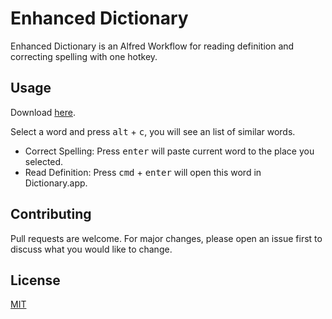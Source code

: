 # Enhanced Dictionary
Enhanced Dictionary is an Alfred Workflow for reading definition and correcting spelling with one hotkey.

## Usage
Download [here](https://raw.githubusercontent.com/willbchang/alfred-enhanced-dictionary/master/Enhanced%20Dictionary.alfredworkflow).

Select a word and press <kbd>alt</kbd> + <kbd>c</kbd>, you will see an list of similar words.
- Correct Spelling: Press <kbd>enter</kbd> will paste current word to the place you selected.
- Read Definition: Press <kbd>cmd</kbd> + <kbd>enter</kbd> will open this word in Dictionary.app.

## Contributing
Pull requests are welcome. For major changes, please open an issue first to discuss what you would like to change.

## License
[MIT](LICENSE)
